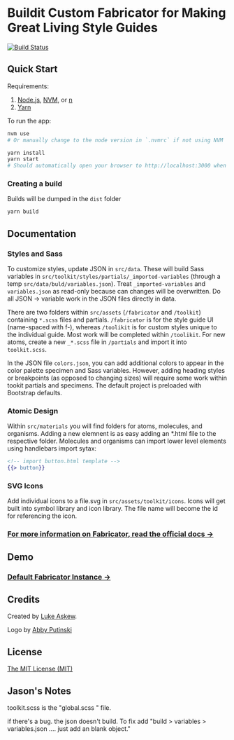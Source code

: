 # Buildit Custom Fabricator for Making Great Living Style Guides

[![Build Status](https://travis-ci.org/buildit/fabricator-assets.svg?branch=master)](https://travis-ci.org/buildit/fabricator-assets)

## Quick Start

Requirements:

1. [Node.js](https://nodejs.org/en/), [NVM](https://github.com/creationix/nvm), or [n](https://github.com/tj/n)
1. [Yarn](https://yarnpkg.com/lang/en/docs/install)

To run the app:

```bash
nvm use
# Or manually change to the node version in `.nvmrc` if not using NVM

yarn install
yarn start
# Should automatically open your browser to http://localhost:3000 when ready
```

### Creating a build

Builds will be dumped in the `dist` folder

```bash
yarn build
```

## Documentation

### Styles and Sass

To customize styles, update JSON in ```src/data```. These will build Sass variables in ```src/toolkit/styles/partials/_imported-variables``` (through a temp ```src/data/buld/variables.json```). Treat ```_imported-variables``` and ```variables.json``` as read-only because can changes will be overwritten. Do all JSON -> variable work in the JSON files directly in data.

There are two folders within ```src/assets``` (```/fabricator``` and ```/toolkit```) containing ```*.scss``` files and partials. ```/fabricator``` is for the style guide UI (name-spaced with f-), whereas ```/toolikit``` is for custom styles unique to the individual guide. Most work will be completed within ```/toolikit```. For new atoms, create a new ```_*.scss``` file in ```/partials``` and import it into ```toolkit.scss```.

In the JSON file ```colors.json```, you can add additional colors to appear in the color palette specimen and Sass variables. However, adding heading styles or breakpoints (as opposed to changing sizes) will require some work within tookit partials and specimens. The default project is preloaded with Bootstrap defaults.

### Atomic Design

Within ```src/materials``` you will find folders for atoms, molecules, and organisms. Adding a new elemnent is as easy adding an *.html file to the respective folder. Molecules and organisms can import lower level elements using handlebars import sytax:

```handlebars
<!-- import button.html template -->
{{> button}}
```

### SVG Icons
Add individual icons to a file.svg in ```src/assets/toolkit/icons```. Icons will get built into symbol library and icon library. The file name will become the id for referencing the icon.

### [For more information on Fabricator, read the official docs →](http://fbrctr.github.io/docs)

## Demo

### [Default Fabricator Instance →](http://fbrctr.github.io/demo)

## Credits

Created by [Luke Askew](http://twitter.com/lukeaskew).

Logo by [Abby Putinski](https://abbyputinski.com/)

## License

[The MIT License (MIT)](http://opensource.org/licenses/mit-license.php)

## Jason's Notes

toolkit.scss is the "global.scss " file.

if there's a bug. the json doesn't build. To fix add "build > variables > variables.json .... just add an blank object."
